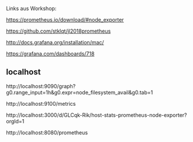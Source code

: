 Links aus Workshop:


https://prometheus.io/download/#node_exporter

https://github.com/stklqt/jl2018prometheus

http://docs.grafana.org/installation/mac/

https://grafana.com/dashboards/718

localhost
-----------------------

http://localhost:9090/graph?g0.range_input=1h&g0.expr=node_filesystem_avail&g0.tab=1

http://localhost:9100/metrics

http://localhost:3000/d/GLCqk-Rik/host-stats-prometheus-node-exporter?orgId=1

http://localhost:8080/prometheus
